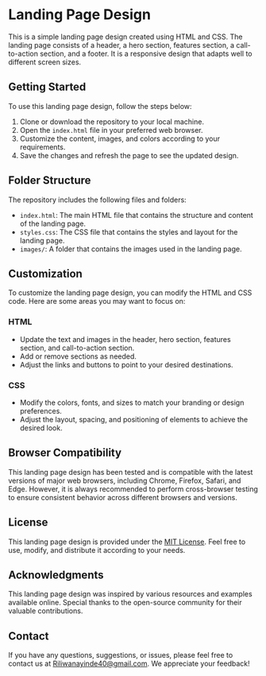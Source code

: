 


# Landing Page Design

This is a simple landing page design created using HTML and CSS. The landing page consists of a header, a hero section, features section, a call-to-action section, and a footer. It is a responsive design that adapts well to different screen sizes.

## Getting Started

To use this landing page design, follow the steps below:

1. Clone or download the repository to your local machine.
2. Open the `index.html` file in your preferred web browser.
3. Customize the content, images, and colors according to your requirements.
4. Save the changes and refresh the page to see the updated design.

## Folder Structure

The repository includes the following files and folders:

- `index.html`: The main HTML file that contains the structure and content of the landing page.
- `styles.css`: The CSS file that contains the styles and layout for the landing page.
- `images/`: A folder that contains the images used in the landing page.

## Customization

To customize the landing page design, you can modify the HTML and CSS code. Here are some areas you may want to focus on:

### HTML

- Update the text and images in the header, hero section, features section, and call-to-action section.
- Add or remove sections as needed.
- Adjust the links and buttons to point to your desired destinations.

### CSS

- Modify the colors, fonts, and sizes to match your branding or design preferences.
- Adjust the layout, spacing, and positioning of elements to achieve the desired look.

## Browser Compatibility

This landing page design has been tested and is compatible with the latest versions of major web browsers, including Chrome, Firefox, Safari, and Edge. However, it is always recommended to perform cross-browser testing to ensure consistent behavior across different browsers and versions.

## License

This landing page design is provided under the [MIT License](LICENSE). Feel free to use, modify, and distribute it according to your needs.

## Acknowledgments

This landing page design was inspired by various resources and examples available online. Special thanks to the open-source community for their valuable contributions.

## Contact

If you have any questions, suggestions, or issues, please feel free to contact us at [Riliwanayinde40@gmail.com](mailto:Riliwanayinde40@gmail.com). We appreciate your feedback!